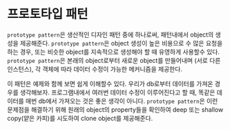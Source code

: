 # 프로토타입 패턴

`prototype pattern`은 생산적인 디자인 패턴 중에 하나로써, 패턴내에서 object의 생성을 제공해준다.
`prototype pattern`은 object 생성이 높은 비용으로 수 많은 요청을 하는 경우, 또는 비슷한 object를 지속적으로 생성해야 할 때 유영하게 사용할수 있다.
`prototype pattern`은 본래의 object로부터 새로운 object를 만들어내며 (서로 다른 인스턴스), 각 객체에 따라 데이터 수정이 가능한 메커니즘을 제공한다.

이 패턴은 예제와 함께 보면 쉽게 이해할수 있다. 우리가 db로부터 데이터를 가져온 경우를 생각해보자. 프로그램내에서 여러번 데이터 수정이 이루어진다고 할 때, 똑같은 데이터를 매번 db에서 가져오는 것은 좋은 생각이 아니다.
`prototype pattern`은 이런 문제점을 해결하기 위해 원래의 object의 property들을 확인하여 deep 또는 shallow copy(얕은 카피)를 시도하여 clone object를 제공해준다.

